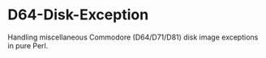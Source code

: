 D64-Disk-Exception
==================

Handling miscellaneous Commodore (D64/D71/D81) disk image exceptions in pure Perl.